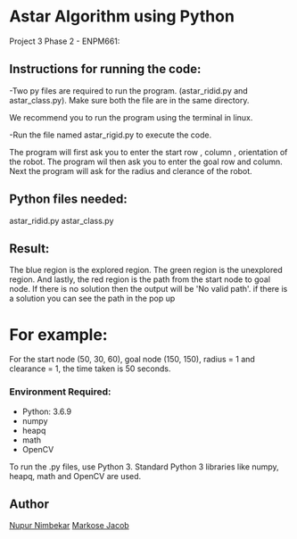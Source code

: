 # Astar Algorithm using Python 

Project 3 Phase 2 - ENPM661:


## Instructions for running the code:

-Two py files are required to run the program. (astar_ridid.py and astar_class.py). Make sure both the file are in the same directory.

We recommend you to run the program using the terminal in linux.

-Run the file named astar_rigid.py to execute the code.

The program will first ask you to enter the start row , column , orientation of the robot.
The program wil then ask you to enter the goal row and column.
Next the program will ask for the radius and clerance of the robot.



## Python files needed:

astar_ridid.py
astar_class.py



## Result:
The blue region is the explored region. The green region is the unexplored region. And lastly, the red region is the path from the start node to goal node.
If there is no solution then the output will be 'No valid path'.
if there is a solution you can see the path in the pop up


# For example:
For the start node (50, 30, 60), goal node (150, 150), radius = 1 and clearance = 1, the time taken is 50 seconds.

### Environment Required:

- Python: 3.6.9
- numpy
- heapq
- math
- OpenCV

To run the .py files, use Python 3. Standard Python 3 libraries like numpy, heapq, math and OpenCV are used.

## Author
[Nupur Nimbekar](https://github.com/nimbekarnd)
[Markose Jacob](https://github.com/markosej11)
